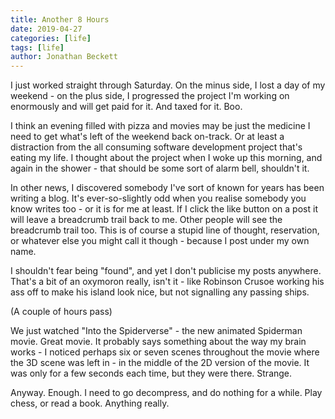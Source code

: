 ```yaml
---
title: Another 8 Hours
date: 2019-04-27
categories: [life]
tags: [life]
author: Jonathan Beckett
---
```


I just worked straight through Saturday. On the minus side, I lost a day of my weekend - on the plus side, I progressed the project I'm working on enormously and will get paid for it. And taxed for it. Boo.

I think an evening filled with pizza and movies may be just the medicine I need to get what's left of the weekend back on-track. Or at least a distraction from the all consuming software development project that's eating my life. I thought about the project when I woke up this morning, and again in the shower - that should be some sort of alarm bell, shouldn't it.

In other news, I discovered somebody I've sort of known for years has been writing a blog. It's ever-so-slightly odd when you realise somebody you know writes too - or it is for me at least. If I click the like button on a post it will leave a breadcrumb trail back to me. Other people will see the breadcrumb trail too. This is of course a stupid line of thought, reservation, or whatever else you might call it though - because I post under my own name.

I shouldn't fear being "found", and yet I don't publicise my posts anywhere. That's a bit of an oxymoron really, isn't it - like Robinson Crusoe working his ass off to make his island look nice, but not signalling any passing ships.

(A couple of hours pass)

We just watched "Into the Spiderverse" - the new animated Spiderman movie. Great movie. It probably says something about the way my brain works - I noticed perhaps six or seven scenes throughout the movie where the 3D scene was left in - in the middle of the 2D version of the movie. It was only for a few seconds each time, but they were there. Strange.

Anyway. Enough. I need to go decompress, and do nothing for a while. Play chess, or read a book. Anything really.